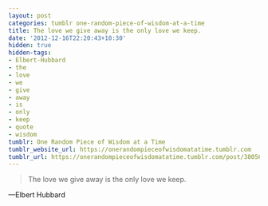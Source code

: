 ```yaml
---
layout: post
categories: tumblr one-random-piece-of-wisdom-at-a-time
title: The love we give away is the only love we keep.
date: '2012-12-16T22:20:43+10:30'
hidden: true
hidden-tags:
- Elbert-Hubbard
- the
- love
- we
- give
- away
- is
- only
- keep
- quote
- wisdom
tumblr: One Random Piece of Wisdom at a Time
tumblr_website_url: https://onerandompieceofwisdomatatime.tumblr.com
tumblr_url: https://onerandompieceofwisdomatatime.tumblr.com/post/38056460884/the-love-we-give-away-is-the-only-love-we-keep
---
```

> The love we give away is the only love we keep.

—Elbert Hubbard
